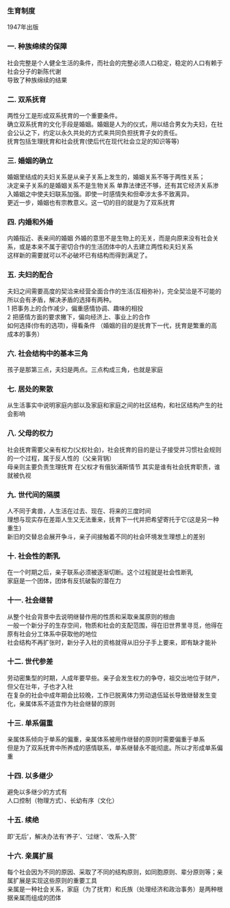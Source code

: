 ### 生育制度
1947年出版  

### 一. 种族绵续的保障
社会完整是个人健全生活的条件，而社会的完整必须人口稳定，稳定的人口有赖于社会分子的新陈代谢  
导致了种族绵续的结果

### 二. 双系抚育
两性分工是形成双系抚育的一个重要条件。  
确立双系抚育的文化手段是婚姻。婚姻是人为的仪式，用以结合男女为夫妇，在社会公认之下，约定以永久共处的方式来共同负担抚育子女的责任。   
抚育包括生理抚育和社会抚育(使后代在现代社会立足的知识等等)

### 三. 婚姻的确立
婚姻里结成的夫妇关系是从亲子关系上发生的，婚姻关系不等于两性关系；  
决定亲子关系的是婚姻关系不是生物关系
单靠法律还不够，还有其它经济关系渗入婚姻之中使夫妇联系加强。即使一时感情失和但牵涉太多不致离异。  
更近一步，婚姻也有宗教意义。这一切的目的就是为了双系抚育

### 四. 内婚和外婚
内婚指近、表亲间的婚姻
外婚的意思不是生物上的无关，而是向原来没有社会关系，或是本来不属于密切合作的生活团体中的人去建立两性和夫妇关系  
这样新的需要就可以不必破坏已有结构而得到满足了。

### 五. 夫妇的配合
夫妇之间需要高度的契洽来经营全面合作的生活(互相弥补)，完全契洽是不可能的所以会有矛盾，解决矛盾的选择有两种。  
1 把事务上的合作减少，偏重感情协调、趣味的相投  
2 把感情方面的要求撇下，偏向经济上、事业上的合作  
如何选择(你有的选项)，得看条件  （婚姻的目的是抚育下一代，抚育是繁重的高成本的事务）  

### 六. 社会结构中的基本三角
孩子是那第三点，夫妇是两点。三点构成三角，也就是家庭  

### 七. 居处的聚散
从生活事实中说明家庭内部以及家庭和家庭之间的社区结构，和社区结构产生的社会影响  

### 八. 父母的权力
社会抚育需要父亲有权力(父权社会)，社会抚育的目的是让子接受并习惯社会规则的一个过程，属于反人性的（父亲背锅）  
母亲则主要负责生理抚育   在父权才有俄狄浦斯情节 
其实是谁有社会抚育职责，谁就被仇视   

### 九. 世代间的隔膜
人不同于禽兽，人生活在过去、现在、将来的三度时间  
理想与现实存在差距人生又无法重来，抚育下一代并把希望寄托于它(这是另一种重生)  
新旧的交替总会展开争斗，亲子间接触着不同的社会环境发生理想上的差别  

### 十. 社会性的断乳
在一个时期之后，亲子联系必须被逐渐切断。这个过程就是社会性断乳  
家庭是一个团体，团体有反抗破裂的潜在力  

### 十一. 社会继替
从整个社会背景中去说明继替作用的性质和采取亲属原则的根由  
一般一个新分子的生存空间，物质和社会的支配范围，得在旧世界里寻觅，他得在原有社会分工体系中获取他的地位  
社会结构不再扩张时，新分子入社的资格就得从旧分子手上要来，即有缺才能补

### 十二. 世代参差
劳动密集型的时期，人成年要早些。亲子会发生权力的争夺，祖交出地位于财产，但父在壮年，子也才入社  
在复杂的社会中成年期会比较晚，工作已脱离体力劳动退伍延长导致继替发生变化，亲属体系不适宜作为社会继替的原则

### 十三. 单系偏重
亲属体系倾向于单系的偏重，亲属体系被用作继替的原则时需要偏重于单系  
但是为了双系抚育中所养成的感情联系，单系继替永不能彻底。所以才形成单系偏重

### 十四. 以多继少
避免以多继少的方式有  
人口控制（物理方式）、长幼有序（文化）

### 十五. 续绝
即'无后'，解决办法有‘养子’、‘过继’、‘改系-入赘’

### 十六. 亲属扩展
每个社会因为不同的原因、采取了不同的结构原则，如同胞原则、辈分原则等；亲属扩展是实现这些原则的重要工具  
亲属是一种社会关系，家庭（为了抚育）和氏族（处理经济和政治事务）是两种根据亲属而组成的团体 
